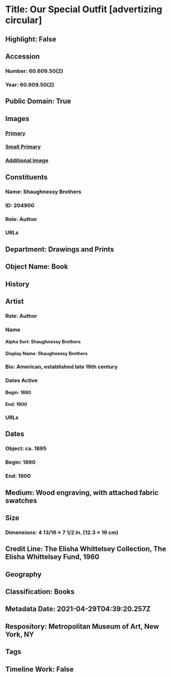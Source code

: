 # Title: Our Special Outfit [advertizing circular]
## Highlight: False
## Accession
### Number: 60.609.50(2)
### Year: 60.609.50(2)
## Public Domain: True
## Images
### [Primary](https://images.metmuseum.org/CRDImages/dp/original/DP-19957-001.jpg)
### [Small Primary](https://images.metmuseum.org/CRDImages/dp/web-large/DP-19957-001.jpg)
### [Additional Image](https://images.metmuseum.org/CRDImages/dp/original/DP-19957-002.jpg)
## Constituents
### Name: Shaughnessy Brothers
### ID: 204900
### Role: Author
### URLs
## Department: Drawings and Prints
## Object Name: Book
## History
## Artist
### Role: Author
### Name
#### Alpha Sort: Shaughnessy Brothers
#### Display Name: Shaughnessy Brothers
### Bio: American, established late 19th century
### Dates Active
#### Begin: 1880
#### End: 1900
### URLs
## Dates
### Object: ca. 1895
### Begin: 1890
### End: 1900
## Medium: Wood engraving, with attached fabric swatches
## Size
### Dimensions: 4 13/16 × 7 1/2 in. (12.3 × 19 cm)
## Credit Line: The Elisha Whittelsey Collection, The Elisha Whittelsey Fund, 1960
## Geography
## Classification: Books
## Metadata Date: 2021-04-29T04:39:20.257Z
## Respository: Metropolitan Museum of Art, New York, NY
## Tags
## Timeline Work: False